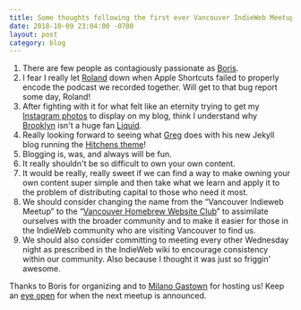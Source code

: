 ```yaml
---
title: Some thoughts following the first ever Vancouver IndieWeb Meetup
date: 2018-10-09 23:04:00 -0700
layout: post
category: blog
---
```


1. There are few people as contagiously passionate as [Boris][bm].
2. I fear I really let [Roland][rt] down when Apple Shortcuts failed to properly encode the podcast we recorded together. Will get to that bug report some day, Roland!
3. After fighting with it for what felt like an eternity trying to get my [Instagram photos][ig] to display on my blog, think I understand why [Brooklyn][bz] isn't a huge fan [Liquid][li].
4. Really looking forward to seeing what [Greg][ge] does with his new Jekyll blog running the [Hitchens theme][ht]!
5. Blogging is, was, and always will be fun.
6. It really shouldn't be so difficult to own your own content.
7. It would be really, really sweet if we can find a way to make owning your own content super simple and then take what we learn and apply it to the problem of distributing capital to those who need it most.
8. We should consider changing the name from the “Vancouver Indieweb Meetup” to the “[Vancouver Homebrew Website Club][hwc]” to assimilate ourselves with the broader community and to make it easier for those in the IndieWeb community who are visiting Vancouver to find us.
9. We should also consider committing to meeting every other Wednesday night as prescribed in the IndieWeb wiki to encourage consistency within our community. Also because I thought it was just so friggin' awesome.

Thanks to Boris for organizing and to [Milano Gastown][mg] for hosting us! Keep an [eye open][eo] for when the next meetup is announced.

[vi]: https://indieweb.org/events/2018-10-09-indieweb-meetup
[bm]: https://blog.bmannconsulting.com
[rt]: http://rolandtanglao.com
[bz]: https://twitter.com/expede
[ge]: https://twitter.com/gregeh
[ht]: https://github.com/patdryburgh/hitchens/
[hwc]: https://indieweb.org/Homebrew_Website_Club
[mg]: http://www.milanocoffee.ca
[eo]: https://patdryburgh.com/subscribe/
[ig]: https://patdryburgh.com/social/57970/
[li]: https://shopify.github.io/liquid/